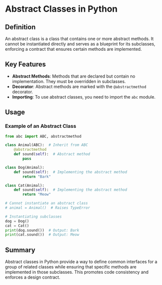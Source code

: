 
# Abstract Classes in Python

## Definition
An abstract class is a class that contains one or more abstract methods. It cannot be instantiated directly and serves as a blueprint for its subclasses, enforcing a contract that ensures certain methods are implemented.

## Key Features
- **Abstract Methods**: Methods that are declared but contain no implementation. They must be overridden in subclasses.
- **Decorator**: Abstract methods are marked with the `@abstractmethod` decorator.
- **Importing**: To use abstract classes, you need to import the `abc` module.

## Usage

### Example of an Abstract Class
```python
from abc import ABC, abstractmethod

class Animal(ABC):  # Inherit from ABC
    @abstractmethod
    def sound(self):  # Abstract method
        pass

class Dog(Animal):
    def sound(self):  # Implementing the abstract method
        return "Bark"

class Cat(Animal):
    def sound(self):  # Implementing the abstract method
        return "Meow"

# Cannot instantiate an abstract class
# animal = Animal()  # Raises TypeError

# Instantiating subclasses
dog = Dog()
cat = Cat()
print(dog.sound())  # Output: Bark
print(cat.sound())  # Output: Meow
```

## Summary
Abstract classes in Python provide a way to define common interfaces for a group of related classes while ensuring that specific methods are implemented in those subclasses. This promotes code consistency and enforces a design contract.
